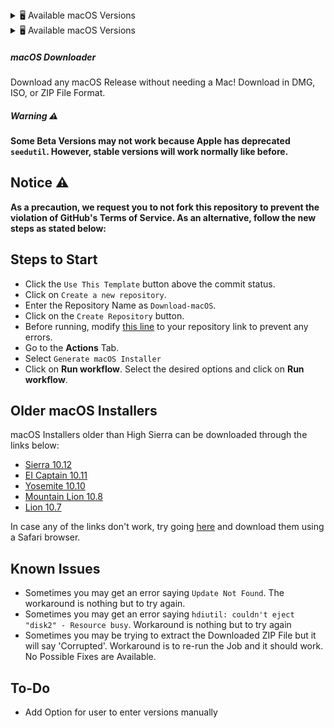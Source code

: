 <!-- BEGIN MACOS VERSIONS -->
<details>
<summary>🖥️ Available macOS Versions</summary>

* macOS Sequoia 15.1.1 (24B2091) - 11.85GB
* macOS Sequoia 15.1.1 (24B91) - 13.55GB
* macOS Sequoia 15.1 (24B2083) - 11.85GB
* macOS Sequoia 15.1 (24B83) - 13.55GB
* macOS Sequoia 15.0.1 (24A348) - 13.48GB
* macOS Sequoia 15.0 (24A335) - 13.48GB
* macOS Sonoma 14.7.1 (23H222) - 12.72GB
* macOS Sonoma 14.7 (23H124) - 12.72GB
* macOS Sonoma 14.6.1 (23G93) - 12.72GB
* macOS Sonoma 14.4.1 (23E224) - 12.68GB
* macOS Ventura 13.7.1 (22H221) - 11.37GB
* macOS Ventura 13.7 (22H123) - 11.37GB
* macOS Ventura 13.6.9 (22G830) - 11.36GB
* macOS Ventura 13.6.6 (22G630) - 11.36GB
* macOS Monterey 12.7.4 (21H1123) - 11.55GB

</details>
<details>
<summary>🖥️ Available macOS Versions</summary>
</details>

##### macOS Downloader

Download any macOS Release without needing a Mac! Download in DMG, ISO, or ZIP File Format.

##### Warning ⚠️

**Some Beta Versions may not work because Apple has deprecated `seedutil`. However, stable versions will work normally like before.**

## Notice ⚠️

**As a precaution, we request you to not fork this repository to prevent the violation of GitHub's Terms of Service. As an alternative, follow the new steps as stated below:**

## Steps to Start

- Click the `Use This Template` button above the commit status.
- Click on `Create a new repository`.
- Enter the Repository Name as `Download-macOS`.
- Click on the `Create Repository` button.
- Before running, modify [this line](https://github.com/Comp-Labs/Download-macOS/blob/a4e8e6849d7bd9563638d46e6db843e109e8156c/.github/workflows/generate-installer.yml#L36) to your repository link to prevent any errors.
- Go to the **Actions** Tab.
- Select `Generate macOS Installer`
- Click on **Run workflow**. Select the desired options and click on **Run workflow**.

## Older macOS Installers

macOS Installers older than High Sierra can be downloaded through the links below:

- [Sierra 10.12](http://updates-http.cdn-apple.com/2019/cert/061-39476-20191023-48f365f4-0015-4c41-9f44-39d3d2aca067/InstallOS.dmg)
- [EI Captain 10.11](http://updates-http.cdn-apple.com/2019/cert/061-41424-20191024-218af9ec-cf50-4516-9011-228c78eda3d2/InstallMacOSX.dmg)
- [Yosemite 10.10](http://updates-http.cdn-apple.com/2019/cert/061-41343-20191023-02465f92-3ab5-4c92-bfe2-b725447a070d/InstallMacOSX.dmg)
- [Mountain Lion 10.8](https://updates.cdn-apple.com/2021/macos/031-0627-20210614-90D11F33-1A65-42DD-BBEA-E1D9F43A6B3F/InstallMacOSX.dmg)
- [Lion 10.7](https://updates.cdn-apple.com/2021/macos/041-7683-20210614-E610947E-C7CE-46EB-8860-D26D71F0D3EA/InstallMacOSX.dmg)

In case any of the links don't work, try going [here](https://support.apple.com/en-in/102662#browser) and download them using a Safari browser.

## Known Issues

- Sometimes you may get an error saying `Update Not Found`. The workaround is nothing but to try again.
- Sometimes you may get an error saying `hdiutil: couldn't eject "disk2" - Resource busy`. Workaround is nothing but to try again
- Sometimes you may be trying to extract the Downloaded ZIP File but it will say 'Corrupted'. Workaround is to re-run the Job and it should work. No Possible Fixes are Available.

## To-Do

- Add Option for user to enter versions manually

